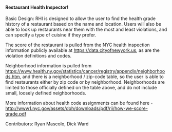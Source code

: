 ####          Restaurant Health Inspector!            ####

Basic Design:   RHI is designed to allow the user to find the health grade history
of a restaurant based on the name and location. Users will also be able to look up
restaurants near them with the most and least violations, and can specify a type
of cuisine if they prefer.

The score of the restaurant is pulled from the NYC health inspection information publicly available at https://data.cityofnewyork.us, as are the violation definitions and codes.

Neighborhood information is pulled from https://www.health.ny.gov/statistics/cancer/registry/appendix/neighborhoods.htm, and there is a neighborhood / zip-code table, so the user is able to find restaurants either by zip code or by neighborhood.  Neighborhoods are limited to those officially defined on the table above, and do not include small, loosely defined neighborhoods.

More information about health code assignments can be found here - http://www1.nyc.gov/assets/doh/downloads/pdf/rii/how-we-score-grade.pdf


Contributors: Ryan Mascolo, Dick Ward
